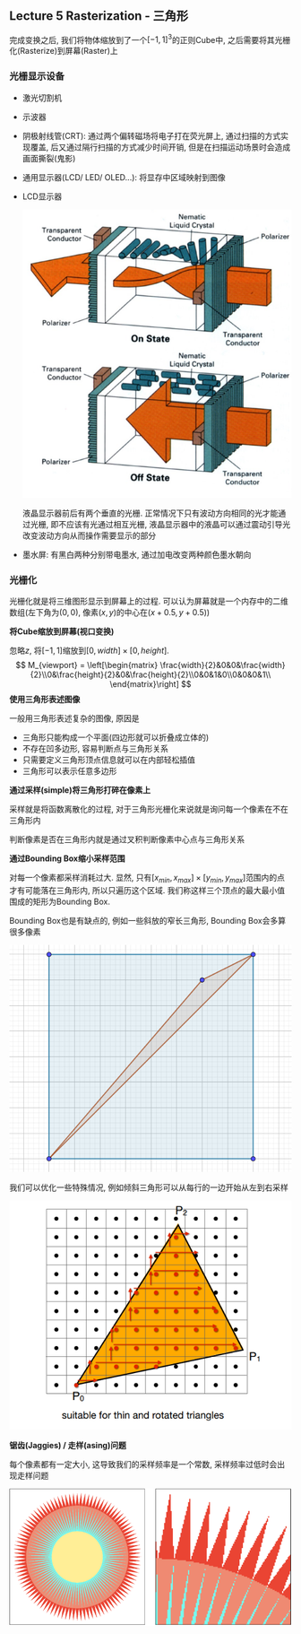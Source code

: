 ## Lecture 5 Rasterization - 三角形

完成变换之后, 我们将物体缩放到了一个$[-1,1]^3$的正则Cube中, 之后需要将其光栅化(Rasterize)到屏幕(Raster)上

### 光栅显示设备

- 激光切割机

- 示波器

- 阴极射线管(CRT): 通过两个偏转磁场将电子打在荧光屏上, 通过扫描的方式实现覆盖, 后又通过隔行扫描的方式减少时间开销, 但是在扫描运动场景时会造成画面撕裂(鬼影)

- 通用显示器(LCD/ LED/ OLED...): 将显存中区域映射到图像

- LCD显示器

  ![](./img/5-1.png)

  液晶显示器前后有两个垂直的光栅. 正常情况下只有波动方向相同的光才能通过光栅, 即不应该有光通过相互光栅, 液晶显示器中的液晶可以通过震动引导光改变波动方向从而操作需要显示的部分

- 墨水屏: 有黑白两种分别带电墨水, 通过加电改变两种颜色墨水朝向

### 光栅化

光栅化就是将三维图形显示到屏幕上的过程. 可以认为屏幕就是一个内存中的二维数组(左下角为$(0,0)$, 像素$(x,y)$的中心在$(x+0.5,y+0.5)$)

**将Cube缩放到屏幕(视口变换)**

忽略$z$, 将$[-1,1]$缩放到$[0, width]\times [0,height]$.
$$
M_{viewport} = \left[\begin{matrix}
\frac{width}{2}&0&0&\frac{width}{2}\\0&\frac{height}{2}&0&\frac{height}{2}\\0&0&1&0\\0&0&0&1\\
\end{matrix}\right]
$$
**使用三角形表述图像**

一般用三角形表述复杂的图像, 原因是

- 三角形只能构成一个平面(四边形就可以折叠成立体的)
- 不存在凹多边形, 容易判断点与三角形关系
- 只需要定义三角形顶点信息就可以在内部轻松插值
- 三角形可以表示任意多边形

**通过采样(simple)将三角形打碎在像素上**

采样就是将函数离散化的过程, 对于三角形光栅化来说就是询问每一个像素在不在三角形内

判断像素是否在三角形内就是通过叉积判断像素中心点与三角形关系

**通过Bounding Box缩小采样范围**

对每一个像素都采样消耗过大. 显然, 只有$[x_{min}, x_{max}]\times [y_{min}, y_{max}]$范围内的点才有可能落在三角形内, 所以只遍历这个区域. 我们称这样三个顶点的最大最小值围成的矩形为Bounding Box. 

Bounding Box也是有缺点的, 例如一些斜放的窄长三角形, Bounding Box会多算很多像素

![](./img/5-2.png)

我们可以优化一些特殊情况, 例如倾斜三角形可以从每行的一边开始从左到右采样

![](./img/5-3.png)

**锯齿(Jaggies) / 走样(asing)问题**

每个像素都有一定大小, 这导致我们的采样频率是一个常数, 采样频率过低时会出现走样问题

![](./img/5-4.png)





